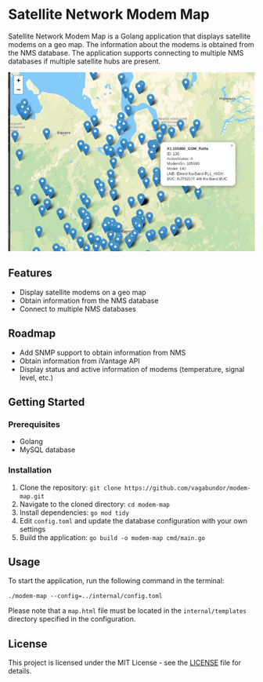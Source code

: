# Satellite Network Modem Map

Satellite Network Modem Map is a Golang application that displays satellite modems on a geo map. The information about the modems is obtained from the NMS database. The application supports connecting to multiple NMS databases if multiple satellite hubs are present.

![Map](./docs/graphics/map.png)

## Features

- Display satellite modems on a geo map
- Obtain information from the NMS database
- Connect to multiple NMS databases

## Roadmap

- Add SNMP support to obtain information from NMS
- Obtain information from iVantage API
- Display status and active information of modems (temperature, signal level, etc.)

## Getting Started

### Prerequisites

- Golang
- MySQL database

### Installation

1. Clone the repository: `git clone https://github.com/vagabundor/modem-map.git`
2. Navigate to the cloned directory: `cd modem-map`
3. Install dependencies: `go mod tidy`
4. Edit `config.toml` and update the database configuration with your own settings
5. Build the application: `go build -o modem-map cmd/main.go`

## Usage

To start the application, run the following command in the terminal:

```
./modem-map --config=../internal/config.toml
```

Please note that a `map.html` file must be located in the `internal/templates` directory specified in the configuration.

## License

This project is licensed under the MIT License - see the [LICENSE](LICENSE) file for details.
